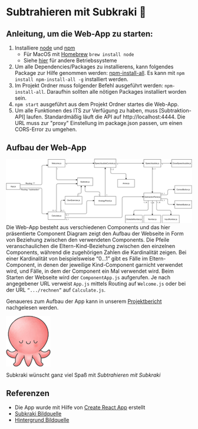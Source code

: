 # Subtrahieren mit Subkraki :octopus:

## Anleitung, um die Web-App zu starten:

1. Installiere [node](https://nodejs.org/en/download/) und [npm](https://www.npmjs.com/get-npm)
   - Für MacOS mit [Homebrew](https://brew.sh/) `brew install node`
   - Siehe [hier](https://nodejs.org/en/download/package-manager/) für andere Betriebssysteme
2. Um alle Dependencies/Packages zu installierens, kann folgendes Package zur Hilfe genommen werden: [npm-install-all](https://www.npmjs.com/package/npm-install-all). Es kann mit `npm install npm-install-all -g` installiert werden.
3. Im Projekt Ordner muss folgender Befehl ausgeführt werden: `npm-install-all`. Daraufhin sollten alle nötigen Packages installiert worden sein.
4. `npm start` ausgeführt aus dem Projekt Ordner startes die Web-App. 
5. Um alle Funktionen des ITS zur Verfügung zu haben, muss [Subtraktion-API] laufen. Standardmäßig läuft die API auf http://localhost:4444. Die URL muss zur "proxy" Einstellung im package.json passen, um einen CORS-Error zu umgehen.

## Aufbau der Web-App

![alt text](src/resources/ReadMe/ComponentDiagram.png 'Component Diagramm')
Die Web-App besteht aus verschiedenen Components und das hier präsentierte Component Diagram zeigt den Aufbau der Webseite in Form von Beziehung zwischen den verwendeten Components. Die Pfeile veranschaulichen die Eltern-Kind-Beziehung zwischen den einzelnen Components, während die zugehörigen Zahlen die Kardinalität zeigen. Bei einer Kardinalität von beispielsweise “0...1” gibt es Fälle im Eltern-Component, in denen der jeweilige Kind-Component garnicht verwendet wird, und Fälle, in dem der Component ein Mal verwendet wird. Beim Starten der Webseite wird der `ComponentApp.js` aufgerufen. Je nach angegebener URL verweist `App.js` mittels Routing auf `Welcome.js` oder bei der URL `“.../rechnen”` auf `Calculate.js`.

Genaueres zum Aufbau der App kann in unserem [Projektbericht](TODO) nachgelesen werden.

<img src="src/resources/Subkraki.png" align="center" width="120" height="auto">

Subkraki wünscht ganz viel Spaß mit _Subtrahieren mit Subkraki_

## Referenzen

- Die App wurde mit Hilfe von [Create React App](https://github.com/facebook/create-react-app) erstellt
- [Subkraki Bildquelle](https://www.freepik.com/premium-vector/cute-octopus-cartoon_6520544.htm)
- [Hintergrund Bildquelle](https://www.animierte-gifs.net/img-animiertes-see-ozean-bild-0008-161513.htm)
